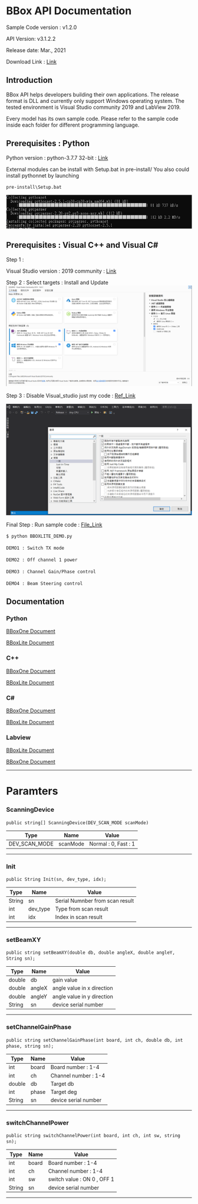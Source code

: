 # BBox API Documentation

Sample Code version : v1.2.0

API Version: v3.1.2.2

Release date: Mar., 2021

Download Link : [Link](https://github.com/tmytek/bbox-api/releases/tag/v1.2.0)

## Introduction

BBox API helps developers building their own applications. The release format is DLL and currently only support Windows operating system. The tested environment is Visual Studio community 2019 and LabView 2019.

Every model has its own sample code. Please refer to the sample code inside each folder for different programming language.


## Prerequisites : Python

Python version  : python-3.7.7 32-bit : [Link](https://www.python.org/downloads/release/python-377/)

External modules can be install with Setup.bat in pre-install/
You also could install pythonnet by launching <pre><code>pre-install\Setup.bat</code></pre> 
    ![](./images/image_2.png)


## Prerequisites : Visual C++ and Visual C#

Step 1 :

Visual Studio version : 2019 community :  [Link](https://visualstudio.microsoft.com/zh-hant/downloads/)

Step 2 : Select targets : Install and Update 
![](./images/image_1.png)

Step 3 : Disable Visual_studio just my code : [Ref_Link](https://docs.microsoft.com/zh-tw/visualstudio/debugger/just-my-code?view=vs-2019)

![](./images/image_3.png)

Final Step : Run sample code : [File_Link](https://github.com/tmytek/bbox-api/blob/master/example/BBoxLite/second_generation/Python/BBOXLITE_DEMO.py)

    $ python BBOXLITE_DEMO.py

    DEMO1 : Switch TX mode

    DEMO2 : Off channel 1 power

    DEMO3 : Channel Gain/Phase control

    DEMO4 : Beam Steering control

## Documentation

### Python 

[BBoxOne Document](https://github.com/tmytek/bbox-api/tree/master/example/BBoxOne/first_generation/Python)

[BBoxLite Document](https://github.com/tmytek/bbox-api/tree/master/example/BBoxLite/second_generation/Python)

### C++

[BBoxOne Document](https://github.com/tmytek/bbox-api/tree/master/example/BBoxOne/first_generation/C%2B%2B)

[BBoxLite Document](https://github.com/tmytek/bbox-api/tree/master/example/BBoxLite/second_generation/C%2B%2B)

### C#

[BBoxOne Document](https://github.com/tmytek/bbox-api/tree/master/example/BBoxOne/first_generation/C%23)

[BBoxLite Document](https://github.com/tmytek/bbox-api/tree/master/example/BBoxLite/second_generation/C%23)

### Labview

[BBoxLite Document](https://github.com/tmytek/bbox-api/tree/master/example/BBoxLite/second_generation/LabView2017/BBoxLite28A)

[BBoxOne Document](https://github.com/tmytek/bbox-api/tree/master/example/BBoxOne/first_generation/LabView2019)

----------
# Paramters

### ScanningDevice
    public string[] ScanningDevice(DEV_SCAN_MODE scanMode)
| Type | Name | Value |
| - | - | - |
| DEV_SCAN_MODE | scanMode | Normal : 0, Fast : 1 |

----------
### Init
    public String Init(sn, dev_type, idx);
| Type | Name | Value |
| - | - | - |
| String     | sn         | Serial Numnber from scan result |
| int     | dev_type         | Type from scan result |
| int     | idx         | Index in scan result |


----------
### setBeamXY
    public string setBeamXY(double db, double angleX, double angleY, String sn);
| Type  | Name  | Value |
| -     | -     | -     |
| double       | db          | gain value
| double       | angleX      | angle value in x direction
| double       | angleY      | angle value in y direction
| String       | sn          | device serial number

----------
### setChannelGainPhase
    public string setChannelGainPhase(int board, int ch, double db, int phase, string sn);
| Type  | Name  | Value |
| -     | -     | -     |
| int       | board       | Board number   : 1-4
| int       | ch          | Channel number : 1-4
| double    | db          | Target db
| int       | phase       | Target deg
| String    | sn          | device serial number

----------
### switchChannelPower
    public string switchChannelPower(int board, int ch, int sw, string sn);
| Type  | Name  | Value |
| -     | -     | -     |
| int       | board       | Board number   : 1-4
| int       | ch          | Channel number : 1-4
| int       | sw          | switch value   : ON 0 , OFF 1
| String    | sn          | device serial number

----------
